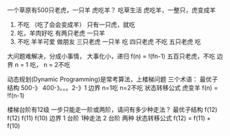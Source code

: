 一个草原有500只老虎，一只羊
虎吃羊？
吃草生活
虎吃羊，一整只，虎变成羊

1. 不吃 （吃了会会变成羊）
 只有一只虎，就吃
2. 吃，羊肉好吃
有两只老虎 一只羊
3. 不吃 羊羊可爱 做朋友
 三只老虎 一只羊 吃
 四只老虎 不吃
 五只老虎 吃

大问题难解决，分成小事情，
大事化小，递归
f(n) = !(fn-1)
五百只老虎，不吃
 边界 n = 1 吃， n = 2不吃

 动态规划(Dynamic Programming)是常考算法，上楼梯问题
 三个术语：
 最优子结构 500-》 400-》。。。2-》1
 边界 n=1吃 n=2不吃
 状态转移公式 虎变羊 f(n) = !f(n-1)


 楼梯台阶有12级 一步只能走一阶或两阶，请问有多少种走法？
 最优子结构 f(12)
  f(12)  f(11) f(10)
 边界 1 台阶 1种走法
      2 台阶 两种
状态转移公式 f(12) = f(11) + f(10)
